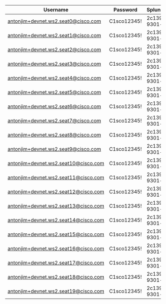 | Username                              | Password    | Splunk_Enterprise_HEC_token          | Splunk_Observability_access_token |
|---------------------------------------|-------------|--------------------------------------|-----------------------------------|
| antonjim+devnet.ws2.seat0@cisco.com   | C1sco12345! | 2c1398b1-6a90-4737-9301-f17f0edea5d1 | aYdpkKGfodYf5iKPPOh4kQ            |
| antonjim+devnet.ws2.seat1@cisco.com   | C1sco12345! | 2c1398b1-6a90-4737-9301-f17f0edea5d1 | 0ppgdcm8tunfc7YdrCO-Kw            |
| antonjim+devnet.ws2.seat2@cisco.com   | C1sco12345! | 2c1398b1-6a90-4737-9301-f17f0edea5d1 | -KHOhoAiulFOW0hqnJr7Dg            |
| antonjim+devnet.ws2.seat3@cisco.com   | C1sco12345! | 2c1398b1-6a90-4737-9301-f17f0edea5d1 | qxgxggECh-cg3N4W1OofYQ            |
| antonjim+devnet.ws2.seat4@cisco.com   | C1sco12345! | 2c1398b1-6a90-4737-9301-f17f0edea5d1 | dH-OPnfle33IOWd7RCYMtQ            |
| antonjim+devnet.ws2.seat5@cisco.com   | C1sco12345! | 2c1398b1-6a90-4737-9301-f17f0edea5d1 | L3ApW9sZdYIiXMxPz4rZtg            |
| antonjim+devnet.ws2.seat6@cisco.com   | C1sco12345! | 2c1398b1-6a90-4737-9301-f17f0edea5d1 | elPKvEZFf9tfV2CWog4W-A            |
| antonjim+devnet.ws2.seat7@cisco.com   | C1sco12345! | 2c1398b1-6a90-4737-9301-f17f0edea5d1 | R8IQWIbHRAtqH4sfBDbibw            |
| antonjim+devnet.ws2.seat8@cisco.com   | C1sco12345! | 2c1398b1-6a90-4737-9301-f17f0edea5d1 | f-OZueLlDsDAP1-ZB_ZxkQ            |
| antonjim+devnet.ws2.seat9@cisco.com   | C1sco12345! | 2c1398b1-6a90-4737-9301-f17f0edea5d1 | sxrqx6OpRCpIY_2nCkQY0w            |
| antonjim+devnet.ws2.seat10@cisco.com  | C1sco12345! | 2c1398b1-6a90-4737-9301-f17f0edea5d1 | HGGviuI2BmY6TWC0hJFoiA            |
| antonjim+devnet.ws2.seat11@cisco.com  | C1sco12345! | 2c1398b1-6a90-4737-9301-f17f0edea5d1 | bfFGJULy0zwC7wdBarPUkg            |
| antonjim+devnet.ws2.seat12@cisco.com  | C1sco12345! | 2c1398b1-6a90-4737-9301-f17f0edea5d1 | 46ittKla9aRt_ZvrQE-T7Q            |
| antonjim+devnet.ws2.seat13@cisco.com  | C1sco12345! | 2c1398b1-6a90-4737-9301-f17f0edea5d1 | FjPwhebklbCU5onneaT3cQ            |
| antonjim+devnet.ws2.seat14@cisco.com  | C1sco12345! | 2c1398b1-6a90-4737-9301-f17f0edea5d1 | Bwmgaxe5hsZCLL4Qy12unQ            |
| antonjim+devnet.ws2.seat15@cisco.com  | C1sco12345! | 2c1398b1-6a90-4737-9301-f17f0edea5d1 | DcJF5aYHChtz-590Ba_YIg            |
| antonjim+devnet.ws2.seat16@cisco.com  | C1sco12345! | 2c1398b1-6a90-4737-9301-f17f0edea5d1 | tILSpflHkoypjAyb9vOL_A            |
| antonjim+devnet.ws2.seat17@cisco.com  | C1sco12345! | 2c1398b1-6a90-4737-9301-f17f0edea5d1 | iS-IxcDkfaw0eQgUhuiV9A            |
| antonjim+devnet.ws2.seat18@cisco.com  | C1sco12345! | 2c1398b1-6a90-4737-9301-f17f0edea5d1 | Y8zawAnum7GbEsnt_yqdfg            |
| antonjim+devnet.ws2.seat19@cisco.com  | C1sco12345! | 2c1398b1-6a90-4737-9301-f17f0edea5d1 | uSsswcnERN3g7RG2PrGS0A            |